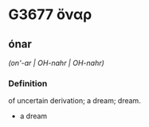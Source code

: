 # G3677 ὄναρ

## ónar

_(on'-ar | OH-nahr | OH-nahr)_

### Definition

of uncertain derivation; a dream; dream.

- a dream

